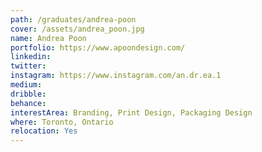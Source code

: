 ```yaml
---
path: /graduates/andrea-poon
cover: /assets/andrea_poon.jpg
name: Andrea Poon
portfolio: https://www.apoondesign.com/
linkedin:
twitter:
instagram: https://www.instagram.com/an.dr.ea.1
medium:
dribble:
behance:
interestArea: Branding, Print Design, Packaging Design
where: Toronto, Ontario
relocation: Yes
---
```

